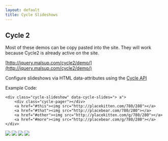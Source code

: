 ```yaml
---
layout: default
title: Cycle Slideshows
---
```


## Cycle 2

Most of these demos can be copy pasted into the site. They will work because Cycle2 is already active on the site.

[http://jquery.malsup.com/cycle2/demo/](http://jquery.malsup.com/cycle2/demo/)

Configure slideshows via HTML data-attributes using the [Cycle API](http://jquery.malsup.com/cycle2/api/)

Example Code:

	<div class="cycle-slideshow" data-cycle-slides="> a">
		<div class="cycle-pager"></div>
		<a href="#this"><img src="http://placekitten.com/780/280"></a>
		<a href="#that"><img src="http://placebear.com/780/280"></a>
		<a href="#other"><img src="http://placekitten.com/g/780/280"></a>
		<a href="#more"><img src="http://placebear.com/g/780/280"></a>
	</div>

<div class="cycle-slideshow" data-cycle-slides="> a">
<!-- 	<div class="cycle-pager"></div> -->
	<a href="#this"><img src="http://placekitten.com/780/280"></a>
	<a href="#that"><img src="http://placebear.com/780/280"></a>
	<a href="#other"><img src="http://placekitten.com/g/780/280"></a>
	<a href="#more"><img src="http://placebear.com/g/780/280"></a>
</div>
